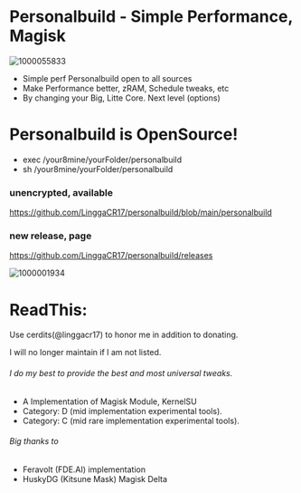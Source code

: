 # Personalbuild - Simple Performance, Magisk

![1000055833](https://github.com/LinggaCR17/personalbuild/assets/43074091/ed8bb6b7-fd6b-4b6d-996f-38dae3d420fd)

- Simple perf Personalbuild open to all sources
- Make Performance better, zRAM, Schedule tweaks, etc
- By changing your Big, Litte Core. Next level (options)

# Personalbuild is OpenSource!

+ exec /your8mine/yourFolder/personalbuild
+ sh /your8mine/yourFolder/personalbuild

### unencrypted, available ###
https://github.com/LinggaCR17/personalbuild/blob/main/personalbuild

### new release, page ###
https://github.com/LinggaCR17/personalbuild/releases

![1000001934](https://github.com/LinggaCR17/personalbuild/assets/43074091/b85bea6f-ab97-4542-ab8e-d9d39c5c51d9)

# ReadThis:
Use cerdits(@linggacr17) to honor me in addition to donating.

I will no longer maintain if I am not listed.

###### I do my best to provide the best and most universal tweaks.

- A Implementation of Magisk Module, KernelSU
- Category: D (mid implementation experimental tools).
- Category: C (mid rare implementation experimental tools).

###### Big thanks to
* Feravolt (FDE.AI) implementation
* HuskyDG (Kitsune Mask) Magisk Delta
